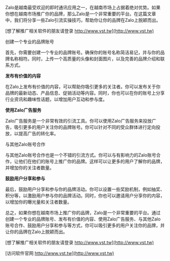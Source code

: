 Zalo是越南最受欢迎的即时通讯应用之一，在越南市场上占据着绝对优势。如果你想在越南市场推广你的品牌，那么Zalo是一个非常重要的平台。在这篇文章中，我们将分享一些Zalo引流实操技巧，帮助你让你的品牌在Zalo上脱颖而出。

[想了解推广相关软件的朋友请登录 http://www.vst.tw](http://www.vst.tw)

创建一个专业的品牌账号

首先，你需要创建一个专业的品牌账号。确保你的账号名称简洁易记，并与你的品牌名称相符。同时，上传一个高质量的头像和封面图片，以及完善的品牌介绍和联系方式。

**发布有价值的内容**

在Zalo上发布有价值的内容，可以帮助你吸引更多的关注者。你可以发布关于你品牌的最新动态、产品信息、促销活动等内容。同时，你也可以在你的账号上分享行业资讯和趣味性话题，以增加用户互动和参与度。

**使用Zalo广告服务**

Zalo广告服务是一个非常有效的引流工具。你可以使用Zalo广告服务来投放广告，吸引更多的用户关注你的品牌账号。你可以针对不同的受众群体进行定向投放，以提高广告的转化率。

与其他Zalo账号合作

与其他Zalo账号合作也是一个不错的引流方式。你可以与有影响力的Zalo账号合作，让他们在他们的账号上推广你的品牌。这样可以让更多的用户了解你的品牌，并增加你的关注者数量。

**鼓励用户分享和参与**

最后，鼓励用户分享和参与你的品牌活动。你可以设置一些奖励机制，例如抽奖、积分等，以激励用户参与你的品牌活动。同时，你也可以邀请用户分享你的内容，以增加你的曝光量和关注者数量。

总之，如果你想在越南市场上推广你的品牌，Zalo是一个非常重要的平台。通过创建一个专业的品牌账号、发布有价值的内容、使用Zalo广告服务、与其他Zalo账号合作、鼓励用户分享和参与等方式，你可以吸引更多的用户关注你的品牌，并让你的品牌在Zalo上脱颖而出。

[想了解推广相关软件的朋友请登录 http://www.vst.tw](http://www.vst.tw)


[访问软件官网 http://www.vst.tw](http://www.vst.tw)
